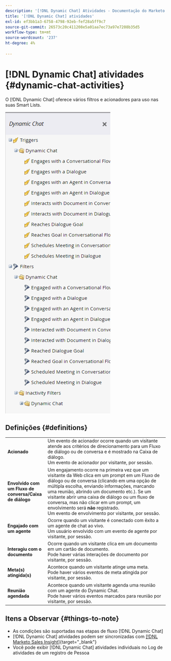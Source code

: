 ```yaml
---
description: '[!DNL Dynamic Chat] Atividades - Documentação do Marketo - Documentação do produto'
title: '[!DNL Dynamic Chat] atividades'
exl-id: ef3bb1a3-6758-4798-92eb-fef28a5ff9c7
source-git-commit: 26573c20c411208e5a01aa7ec73a97e7208b35d5
workflow-type: tm+mt
source-wordcount: '237'
ht-degree: 4%

---
```


# [!DNL Dynamic Chat] atividades {#dynamic-chat-activities}

O [!DNL Dynamic Chat] oferece vários filtros e acionadores para uso nas suas Smart Lists.

![](assets/dynamic-chat-activities-1.png)

## Definições {#definitions}

<table>
<thead>
<tbody>
  <tr>
    <td style="width:25%"><b>Acionado</b></td>
    <td>Um evento de acionador ocorre quando um visitante atende aos critérios de direcionamento para um Fluxo de diálogo ou de conversa e é mostrado na Caixa de diálogo.
    <br>Um evento de acionador por visitante, por sessão.</td>
  </tr>
  <tr>
    <td style="width:25%"><b>Envolvido com um Fluxo de conversa/Caixa de diálogo</b></td>
    <td>Um engajamento ocorre na primeira vez que um visitante da Web clica em um prompt em um Fluxo de diálogo ou de conversa (clicando em uma opção de múltipla escolha, enviando informações, marcando uma reunião, abrindo um documento etc.). Se um visitante abrir uma caixa de diálogo ou um fluxo de conversa, mas não clicar em um prompt, um envolvimento será <b>não</b> registrado.
    <br>Um evento de envolvimento por visitante, por sessão.</td>
  </tr>
   <tr>
    <td style="width:25%"><b>Engajado com um agente</b></td>
    <td>Ocorre quando um visitante é conectado com êxito a um agente de chat ao vivo.
    <br>Um usuário envolvido com um evento de agente por visitante, por sessão.</td>
  </tr>
  <tr>
    <td style="width:25%"><b>Interagiu com o documento</b></td>
    <td>Ocorre quando um visitante clica em um documento em um cartão de documento.
    <br>Pode haver várias interações de documento por visitante, por sessão.</td>
  </tr>
  <tr>
    <td style="width:25%"><b>Meta(s) atingida(s)</b></td>
    <td>Acontece quando um visitante atinge uma meta. <br>Pode haver vários eventos de meta atingida por visitante, por sessão.</td>
  </tr>
  <tr>
    <td style="width:25%"><b>Reunião agendada</b></td>
    <td>Acontece quando um visitante agenda uma reunião com um agente do Dynamic Chat.
    <br>Pode haver vários eventos marcados para reunião por visitante, por sessão.</td>
  </tr>
</tbody>
</table>

## Itens a Observar {#things-to-note}

* As condições são suportadas nas etapas de fluxo [!DNL Dynamic Chat]
* [!DNL Dynamic Chat] atividades podem ser sincronizadas com [[!DNL Marketo Sales Insight]](/help/marketo/product-docs/marketo-sales-insight/msi-for-salesforce/features/dynamic-chat-integration.md){target="_blank"}
* Você pode exibir [!DNL Dynamic Chat] atividades individuais no Log de atividades de um registro de Pessoa
